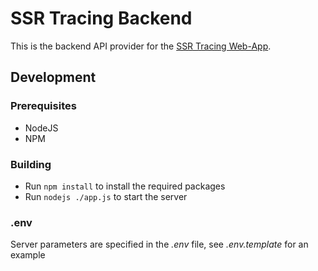 # SSR Tracing Backend

This is the backend API provider for the [SSR Tracing Web-App](https://github.com/naresh97/ssr-tracing).

## Development

### Prerequisites

- NodeJS
- NPM

### Building

- Run `npm install` to install the required packages
- Run `nodejs ./app.js` to start the server

### .env

Server parameters are specified in the _.env_ file, see _.env.template_ for an example
